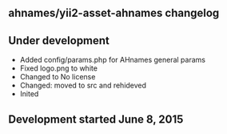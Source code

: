 ahnames/yii2-asset-ahnames changelog
------------------------------------

## Under development

- Added config/params.php for AHnames general params
- Fixed logo.png to white
- Changed to No license
- Changed: moved to src and rehideved
- Inited

## Development started June 8, 2015

